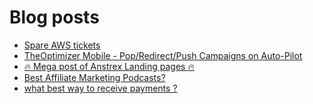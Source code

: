 # Blog posts
<!-- BLOG-POST-LIST:START -->
- [Spare AWS tickets](https://afflift.com/f/threads/spare-aws-tickets.10438/)
- [TheOptimizer Mobile - Pop/Redirect/Push Campaigns on Auto-Pilot](https://afflift.com/f/threads/theoptimizer-mobile-pop-redirect-push-campaigns-on-auto-pilot.1514/)
- [🔥 Mega post of Anstrex Landing pages 🔥](https://afflift.com/f/threads/%F0%9F%94%A5-mega-post-of-anstrex-landing-pages-%F0%9F%94%A5.6125/)
- [Best Affiliate Marketing Podcasts?](https://afflift.com/f/threads/best-affiliate-marketing-podcasts.10439/)
- [what best way to receive payments ?](https://afflift.com/f/threads/what-best-way-to-receive-payments.10437/)
<!-- BLOG-POST-LIST:END -->
